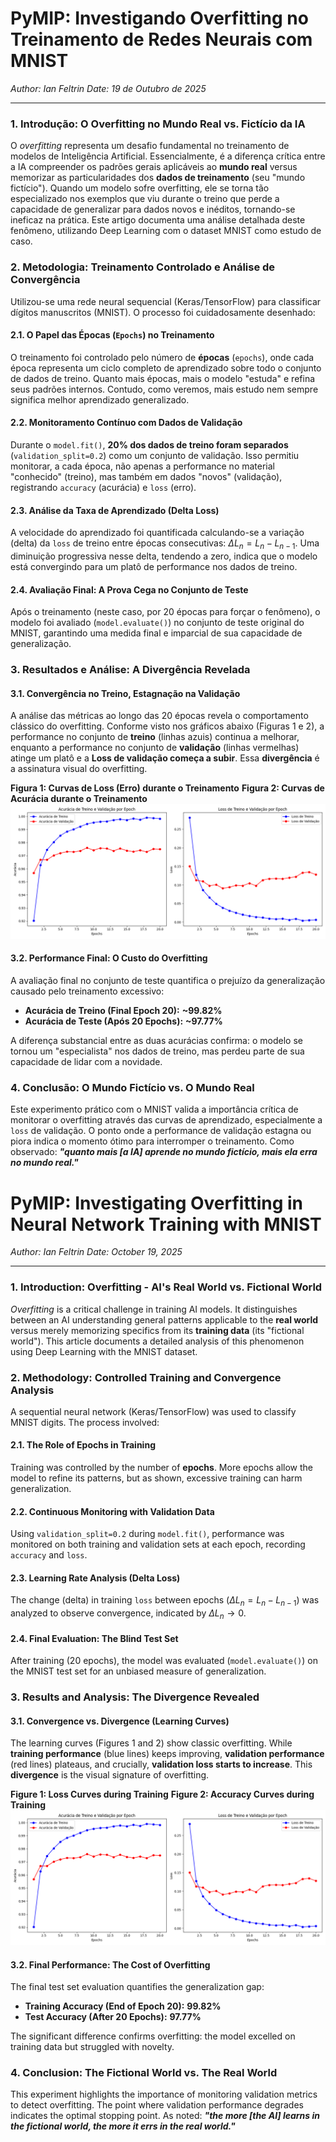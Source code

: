 # PyMIP: Investigando Overfitting no Treinamento de Redes Neurais com MNIST

*Author: Ian Feltrin*
*Date: 19 de Outubro de 2025*

---

### 1. Introdução: O Overfitting no Mundo Real vs. Fictício da IA

O *overfitting* representa um desafio fundamental no treinamento de modelos de Inteligência Artificial. Essencialmente, é a diferença crítica entre a IA compreender os padrões gerais aplicáveis ao **mundo real** versus memorizar as particularidades dos **dados de treinamento** (seu "mundo fictício"). Quando um modelo sofre overfitting, ele se torna tão especializado nos exemplos que viu durante o treino que perde a capacidade de generalizar para dados novos e inéditos, tornando-se ineficaz na prática. Este artigo documenta uma análise detalhada deste fenômeno, utilizando Deep Learning com o dataset MNIST como estudo de caso.

### 2. Metodologia: Treinamento Controlado e Análise de Convergência

Utilizou-se uma rede neural sequencial (Keras/TensorFlow) para classificar dígitos manuscritos (MNIST). O processo foi cuidadosamente desenhado:

#### 2.1. O Papel das Épocas (`Epochs`) no Treinamento
O treinamento foi controlado pelo número de **épocas** (`epochs`), onde cada época representa um ciclo completo de aprendizado sobre todo o conjunto de dados de treino. Quanto mais épocas, mais o modelo "estuda" e refina seus padrões internos. Contudo, como veremos, mais estudo nem sempre significa melhor aprendizado generalizado.

#### 2.2. Monitoramento Contínuo com Dados de Validação
Durante o `model.fit()`, **20% dos dados de treino foram separados** (`validation_split=0.2`) como um conjunto de validação. Isso permitiu monitorar, a cada época, não apenas a performance no material "conhecido" (treino), mas também em dados "novos" (validação), registrando `accuracy` (acurácia) e `loss` (erro).

#### 2.3. Análise da Taxa de Aprendizado (Delta Loss)
A velocidade do aprendizado foi quantificada calculando-se a variação (delta) da `loss` de treino entre épocas consecutivas: $\Delta L_n = L_{n} - L_{n-1}$. Uma diminuição progressiva nesse delta, tendendo a zero, indica que o modelo está convergindo para um platô de performance nos dados de treino.

#### 2.4. Avaliação Final: A Prova Cega no Conjunto de Teste
Após o treinamento (neste caso, por 20 épocas para forçar o fenômeno), o modelo foi avaliado (`model.evaluate()`) no conjunto de teste original do MNIST, garantindo uma medida final e imparcial de sua capacidade de generalização.

### 3. Resultados e Análise: A Divergência Revelada

#### 3.1. Convergência no Treino, Estagnação na Validação
A análise das métricas ao longo das 20 épocas revela o comportamento clássico do overfitting. Conforme visto nos gráficos abaixo (Figuras 1 e 2), a performance no conjunto de **treino** (linhas azuis) continua a melhorar, enquanto a performance no conjunto de **validação** (linhas vermelhas) atinge um platô e a **Loss de validação começa a subir**. Essa **divergência** é a assinatura visual do overfitting.

**Figura 1: Curvas de Loss (Erro) durante o Treinamento**
**Figura 2: Curvas de Acurácia durante o Treinamento**
![Curvas de Acurácia](https://github.com/ianfeltrin/PyMIP-project/blob/main/notebooks/project_03_overfitting_analysis/grafico_overfitting.png?raw=true)

#### 3.2. Performance Final: O Custo do Overfitting
A avaliação final no conjunto de teste quantifica o prejuízo da generalização causado pelo treinamento excessivo:

* **Acurácia de Treino (Final Epoch 20):** **~99.82%**
* **Acurácia de Teste (Após 20 Epochs):** **~97.77%**

A diferença substancial entre as duas acurácias confirma: o modelo se tornou um "especialista" nos dados de treino, mas perdeu parte de sua capacidade de lidar com a novidade.

### 4. Conclusão: O Mundo Fictício vs. O Mundo Real

Este experimento prático com o MNIST valida a importância crítica de monitorar o overfitting através das curvas de aprendizado, especialmente a `loss` de validação. O ponto onde a performance de validação estagna ou piora indica o momento ótimo para interromper o treinamento. Como observado: **_"quanto mais [a IA] aprende no mundo fictício, mais ela erra no mundo real."_**


# PyMIP: Investigating Overfitting in Neural Network Training with MNIST

*Author: Ian Feltrin*
*Date: October 19, 2025*

---

### 1. Introduction: Overfitting - AI's Real World vs. Fictional World

*Overfitting* is a critical challenge in training AI models. It distinguishes between an AI understanding general patterns applicable to the **real world** versus merely memorizing specifics from its **training data** (its "fictional world"). This article documents a detailed analysis of this phenomenon using Deep Learning with the MNIST dataset.

### 2. Methodology: Controlled Training and Convergence Analysis

A sequential neural network (Keras/TensorFlow) was used to classify MNIST digits. The process involved:

#### 2.1. The Role of Epochs in Training
Training was controlled by the number of **epochs**. More epochs allow the model to refine its patterns, but as shown, excessive training can harm generalization.

#### 2.2. Continuous Monitoring with Validation Data
Using `validation_split=0.2` during `model.fit()`, performance was monitored on both training and validation sets at each epoch, recording `accuracy` and `loss`.

#### 2.3. Learning Rate Analysis (Delta Loss)
The change (delta) in training `loss` between epochs ($\Delta L_n = L_{n} - L_{n-1}$) was analyzed to observe convergence, indicated by $\Delta L_n \to 0$.

#### 2.4. Final Evaluation: The Blind Test Set
After training (20 epochs), the model was evaluated (`model.evaluate()`) on the MNIST test set for an unbiased measure of generalization.

### 3. Results and Analysis: The Divergence Revealed

#### 3.1. Convergence vs. Divergence (Learning Curves)
The learning curves (Figures 1 and 2) show classic overfitting. While **training performance** (blue lines) keeps improving, **validation performance** (red lines) plateaus, and crucially, **validation loss starts to increase**. This **divergence** is the visual signature of overfitting.

**Figure 1: Loss Curves during Training**
**Figure 2: Accuracy Curves during Training**
![Accuracy Curves](https://github.com/ianfeltrin/PyMIP-project/blob/main/notebooks/project_03_overfitting_analysis/grafico_overfitting.png?raw=true)

#### 3.2. Final Performance: The Cost of Overfitting
The final test set evaluation quantifies the generalization gap:

* **Training Accuracy (End of Epoch 20):** **99.82%**
* **Test Accuracy (After 20 Epochs):** **97.77%**

The significant difference confirms overfitting: the model excelled on training data but struggled with novelty.

### 4. Conclusion: The Fictional World vs. The Real World

This experiment highlights the importance of monitoring validation metrics to detect overfitting. The point where validation performance degrades indicates the optimal stopping point. As noted: **_"the more [the AI] learns in the fictional world, the more it errs in the real world."_**